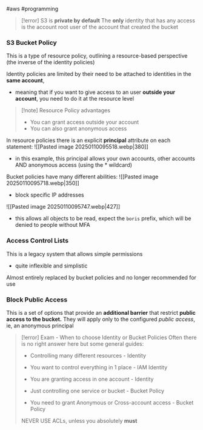 #aws #programming 

>[!error] S3 is **private by default**
>The **only** identity that has any access is the account root user of the account that created the bucket

### S3 Bucket Policy

This is a type of resource policy, outlining a resource-based perspective (the inverse of the identity policies)

Identity policies are limited by their need to be attached to identities in the **same account**, 
- meaning that if you want to give access to an user **outside your account**, you need to do it at the resource level

>[!note] Resource Policy advantages
>- You can grant access outside your account
>- You can also grant anonymous access

In resource policies there is an explicit **principal** attribute on each statement:
![[Pasted image 20250110095518.webp|380]]
- in this example, this principal allows your own accounts, other accounts AND anonymous access (using the * wildcard)

Bucket policies have many different abilities:
![[Pasted image 20250110095718.webp|350]]
- block specific IP addresses

![[Pasted image 20250110095747.webp|427]]
- this allows all objects to be read, expect the `boris` prefix, which will be denied to people without MFA

### Access Control Lists

This is a legacy system that allows simple permissions 
- quite inflexible and simplistic

Almost entirely replaced by bucket policies and no longer recommended for use

### Block Public Access

This is a set of options that provide an **additional barrier** that restrict **public access to the bucket.** They will apply only to the configured *public access*, ie, an anonymous principal

>[!error] Exam - When to choose Identity or Bucket Policies
>Often there is no right answer here but some general guides:
>- Controlling many different resources - Identity
>- You want to control everything in 1 place - IAM Identity
>- You are granting access in one account - Identity
>
>- Just controlling one service or bucket - Bucket Policy
>- You need to grant Anonymous or Cross-account access - Bucket Policy
>  
>  NEVER USE ACLs, unless you absolutely **must**
